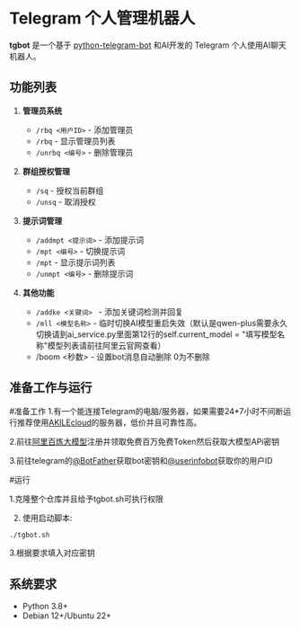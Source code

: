 # Telegram 个人管理机器人
**tgbot** 是一个基于 [python-telegram-bot](https://github.com/python-telegram-bot/python-telegram-bot) 和AI开发的 Telegram 个人使用AI聊天机器人。
## 功能列表

1. **管理员系统**
   - `/rbq <用户ID>` - 添加管理员
   - `/rbq` - 显示管理员列表
   - `/unrbq <编号>` - 删除管理员

2. **群组授权管理**
   - `/sq` - 授权当前群组
   - `/unsq` - 取消授权

3. **提示词管理**
   - `/addmpt <提示词>` - 添加提示词
   - `/mpt <编号>` - 切换提示词
   - `/mpt` - 显示提示词列表
   - `/unmpt <编号>` - 删除提示词

4. **其他功能**
   - `/addke <关键词> ` - 添加关键词检测并回复
   - `/mll <模型名称>` - 临时切换AI模型重启失效（默认是qwen-plus需要永久切换请到ai_service.py里面第12行的self.current_model = "填写模型名称"模型列表请前往阿里云官网查看）
   - /boom <秒数> - 设置bot消息自动删除 0为不删除
     
## 准备工作与运行
#准备工作
1.有一个能连接Telegram的电脑/服务器，如果需要24*7小时不间断运行推荐使用[AKILEcloud](https://akile.io/register?aff_code=f26ab36b-ff75-4ed4-82cc-cb5d5b81ec6a)的服务器，低价并且可靠性高。

2.前往[阿里百炼大模型](https://dashi.aliyun.com/activity/ydsbl?userCode=1bdcekfy&clubBiz=subTask..12101003..10239..)注册并领取免费百万免费Token然后获取大模型APi密钥

3.前往telegram的[@BotFather](https://t.me/@BotFather)获取bot密钥和[@userinfobot](https://t.me/@userinfobot)获取你的用户ID
 
#运行

1.克隆整个仓库并且给予tgbot.sh可执行权限

2. 使用启动脚本:
```bash
./tgbot.sh
```
3.根据要求填入对应密钥

## 系统要求
- Python 3.8+
- Debian 12+/Ubuntu 22+
